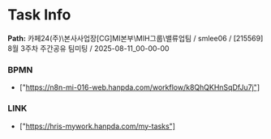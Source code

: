 # Task Info

**Path:** 카페24(주)\본사사업장\[CG]MI본부\MIH그룹\밸류업팀 / smlee06 / [215569] 8월 3주차 주간공유 팀미팅 / 2025-08-11_00-00-00

### BPMN
- ["https://n8n-mi-016-web.hanpda.com/workflow/k8QhQKHnSqDfJu7j"]

### LINK
- ["https://hris-mywork.hanpda.com/my-tasks"]

